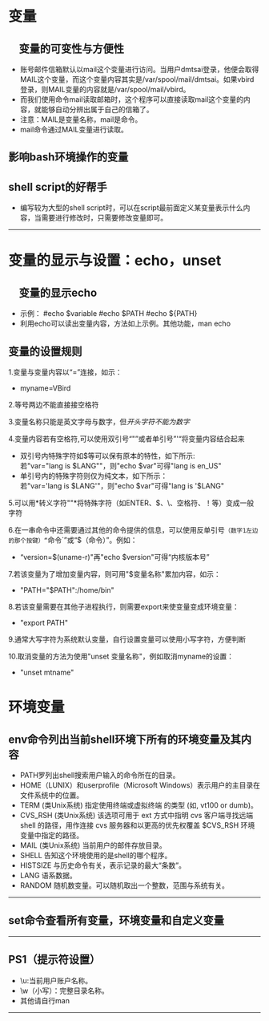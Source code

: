 # 变量
## &emsp;变量的可变性与方便性
* 账号邮件信箱默认以mail这个变量进行访问。当用户dmtsai登录，他便会取得MAIL这个变量，而这个变量内容其实是/var/spool/mail/dmtsai。如果vbird登录，则MAIL变量的内容就是/var/spool/mail/vbird。
* 而我们使用命令mail读取邮箱时，这个程序可以直接读取mail这个变量的内容，就能够自动分辨出属于自己的信箱了。
* 注意：MAIL是变量名称，mail是命令。
* mail命令通过MAIL变量进行读取。
## 影响bash环境操作的变量
## shell script的好帮手
* 编写较为大型的shell script时，可以在script最前面定义某变量表示什么内容，当需要进行修改时，只需要修改变量即可。
* * * * * * *
# 变量的显示与设置：echo，unset
## &emsp;变量的显示echo
* 示例：
	#echo $variable
	#echo $PATH
	#echo ${PATH}
* 利用echo可以读出变量内容，方法如上示例。其他功能，man echo
## 变量的设置规则
1.变量与变量内容以“=”连接，如示：    
   * myname=VBird     

2.等号两边不能直接接空格符      

3.变量名称只能是英文字母与数字，但*开头字符不能为数字*       

4.变量内容若有空格符,可以使用双引号“"”或者单引号”'“将变量内容结合起来    
   * 双引号内特殊字符如$等可以保有原本的特性，如下所示:    
   若"var="lang is $LANG""，则"echo $var"可得"lang is en_US"    
   * 单引号内的特殊字符则仅为纯文本，如下所示：        
   若"var='lang is $LANG'"，则"echo $var"可得"lang is '$LANG"        

5.可以用*转义字符"\"*将特殊字符（如ENTER、$、\、空格符、！等）变成一般字符    

6.在一串命令中还需要通过其他的命令提供的信息，可以使用反单引号`（数字1左边的那个按键）“`命令`”或“$（命令）”。例如：    
   * “version=$(uname-r)"再"echo $version"可得“内核版本号”     

7.若该变量为了增加变量内容，则可用"$变量名称"累加内容，如示：     
* "PATH="$PATH":/home/bin"      

8.若该变量需要在其他子进程执行，则需要export来使变量变成环境变量：    
* "export PATH"                                                   

9.通常大写字符为系统默认变量，自行设置变量可以使用小写字符，方便判断     

10.取消变量的方法为使用"unset 变量名称"，例如取消myname的设置：     
   * "unset mtname"
# 环境变量
## env命令列出当前shell环境下所有的环境变量及其内容
* PATH罗列出shell搜索用户输入的命令所在的目录。     
* HOME（LUNIX）和userprofile（Microsoft Windows）表示用户的主目录在文件系统中的位置。    
* TERM (类Unix系统) 指定使用终端或虚拟终端 的类型 (如, vt100 or dumb)。     
* CVS_RSH (类Unix系统) 该选项可用于 ext 方式中指明 cvs 客户端寻找远端 shell 的路径，用作连接 cvs 服务器和以更高的优先权覆盖 $CVS_RSH 环境变量中指定的路径。       
* MAIL (类Unix系统) 当前用户的邮件存放目录。     
* SHELL 告知这个环境使用的是shell的哪个程序。      
* HISTSIZE 与历史命令有关，表示记录的最大“条数”。    
* LANG 语系数据。    
* RANDOM 随机数变量。可以随机取出一个整数，范围与系统有关。
**********
## set命令查看所有变量，环境变量和自定义变量
**********
## PS1（提示符设置）
* \\u:当前用户账户名称。
* \\w（小写）：完整目录名称。
* 其他请自行man
**********
